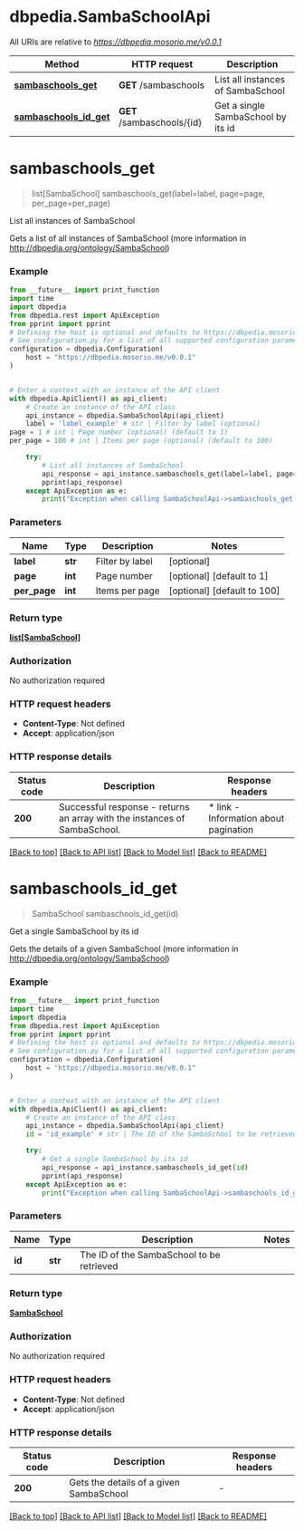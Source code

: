 # dbpedia.SambaSchoolApi

All URIs are relative to *https://dbpedia.mosorio.me/v0.0.1*

Method | HTTP request | Description
------------- | ------------- | -------------
[**sambaschools_get**](SambaSchoolApi.md#sambaschools_get) | **GET** /sambaschools | List all instances of SambaSchool
[**sambaschools_id_get**](SambaSchoolApi.md#sambaschools_id_get) | **GET** /sambaschools/{id} | Get a single SambaSchool by its id


# **sambaschools_get**
> list[SambaSchool] sambaschools_get(label=label, page=page, per_page=per_page)

List all instances of SambaSchool

Gets a list of all instances of SambaSchool (more information in http://dbpedia.org/ontology/SambaSchool)

### Example

```python
from __future__ import print_function
import time
import dbpedia
from dbpedia.rest import ApiException
from pprint import pprint
# Defining the host is optional and defaults to https://dbpedia.mosorio.me/v0.0.1
# See configuration.py for a list of all supported configuration parameters.
configuration = dbpedia.Configuration(
    host = "https://dbpedia.mosorio.me/v0.0.1"
)


# Enter a context with an instance of the API client
with dbpedia.ApiClient() as api_client:
    # Create an instance of the API class
    api_instance = dbpedia.SambaSchoolApi(api_client)
    label = 'label_example' # str | Filter by label (optional)
page = 1 # int | Page number (optional) (default to 1)
per_page = 100 # int | Items per page (optional) (default to 100)

    try:
        # List all instances of SambaSchool
        api_response = api_instance.sambaschools_get(label=label, page=page, per_page=per_page)
        pprint(api_response)
    except ApiException as e:
        print("Exception when calling SambaSchoolApi->sambaschools_get: %s\n" % e)
```

### Parameters

Name | Type | Description  | Notes
------------- | ------------- | ------------- | -------------
 **label** | **str**| Filter by label | [optional] 
 **page** | **int**| Page number | [optional] [default to 1]
 **per_page** | **int**| Items per page | [optional] [default to 100]

### Return type

[**list[SambaSchool]**](SambaSchool.md)

### Authorization

No authorization required

### HTTP request headers

 - **Content-Type**: Not defined
 - **Accept**: application/json

### HTTP response details
| Status code | Description | Response headers |
|-------------|-------------|------------------|
**200** | Successful response - returns an array with the instances of SambaSchool. |  * link - Information about pagination <br>  |

[[Back to top]](#) [[Back to API list]](../README.md#documentation-for-api-endpoints) [[Back to Model list]](../README.md#documentation-for-models) [[Back to README]](../README.md)

# **sambaschools_id_get**
> SambaSchool sambaschools_id_get(id)

Get a single SambaSchool by its id

Gets the details of a given SambaSchool (more information in http://dbpedia.org/ontology/SambaSchool)

### Example

```python
from __future__ import print_function
import time
import dbpedia
from dbpedia.rest import ApiException
from pprint import pprint
# Defining the host is optional and defaults to https://dbpedia.mosorio.me/v0.0.1
# See configuration.py for a list of all supported configuration parameters.
configuration = dbpedia.Configuration(
    host = "https://dbpedia.mosorio.me/v0.0.1"
)


# Enter a context with an instance of the API client
with dbpedia.ApiClient() as api_client:
    # Create an instance of the API class
    api_instance = dbpedia.SambaSchoolApi(api_client)
    id = 'id_example' # str | The ID of the SambaSchool to be retrieved

    try:
        # Get a single SambaSchool by its id
        api_response = api_instance.sambaschools_id_get(id)
        pprint(api_response)
    except ApiException as e:
        print("Exception when calling SambaSchoolApi->sambaschools_id_get: %s\n" % e)
```

### Parameters

Name | Type | Description  | Notes
------------- | ------------- | ------------- | -------------
 **id** | **str**| The ID of the SambaSchool to be retrieved | 

### Return type

[**SambaSchool**](SambaSchool.md)

### Authorization

No authorization required

### HTTP request headers

 - **Content-Type**: Not defined
 - **Accept**: application/json

### HTTP response details
| Status code | Description | Response headers |
|-------------|-------------|------------------|
**200** | Gets the details of a given SambaSchool |  -  |

[[Back to top]](#) [[Back to API list]](../README.md#documentation-for-api-endpoints) [[Back to Model list]](../README.md#documentation-for-models) [[Back to README]](../README.md)

